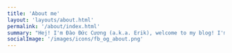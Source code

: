```yaml
---
title: 'About me'
layout: 'layouts/about.html'
permalink: '/about/index.html'
summary: "Hej! I'm Đào Đức Cương (a.k.a. Erik), welcome to my blog! I'm a software engineer with four+ years of experience, actively looking to transition my career to machine learning. I'm super excited to share with you what I've learned in this blog."
socialImage: '/images/icons/fb_og_about.png'
---
```

